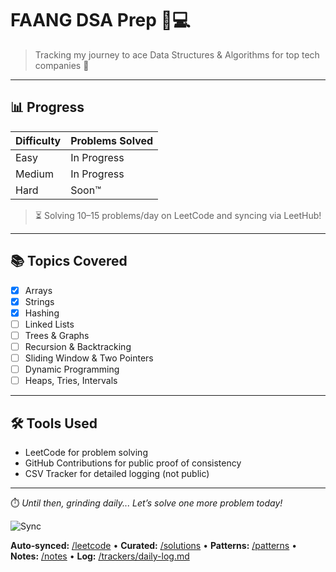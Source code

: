 # FAANG DSA Prep 🧠💻

> Tracking my journey to ace Data Structures & Algorithms for top tech companies 🚀

---

## 📊 Progress

| Difficulty | Problems Solved |
|------------|------------------|
| Easy       | In Progress           |
| Medium     | In Progress      |
| Hard       | Soon™            |

> ⏳ Solving 10–15 problems/day on LeetCode and syncing via LeetHub!

---

## 📚 Topics Covered

- [x] Arrays
- [x] Strings
- [x] Hashing
- [ ] Linked Lists
- [ ] Trees & Graphs
- [ ] Recursion & Backtracking
- [ ] Sliding Window & Two Pointers
- [ ] Dynamic Programming
- [ ] Heaps, Tries, Intervals

---

## 🛠 Tools Used

- LeetCode for problem solving
- GitHub Contributions for public proof of consistency
- CSV Tracker for detailed logging (not public)

---


⏱️ _Until then, grinding daily... Let’s solve one more problem today!_



![Sync](https://github.com/techbro815/FAANG-DSA-Prep/actions/workflows/leetcode-sync.yml/badge.svg)

**Auto‑synced:** [/leetcode](./leetcode) • **Curated:** [/solutions](./solutions) • **Patterns:** [/patterns](./patterns) • **Notes:** [/notes](./notes) • **Log:** [/trackers/daily-log.md](./trackers/daily-log.md)

